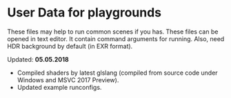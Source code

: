 # User Data for playgrounds

These files may help to run common scenes if you has. These files can be opened in text editor. It contain command arguments for running.
Also, need HDR background by default (in EXR format).

Updated: **05.05.2018**

* Compiled shaders by latest glslang (compiled from source code under Windows and MSVC 2017 Preview).
* Updated example runconfigs.
